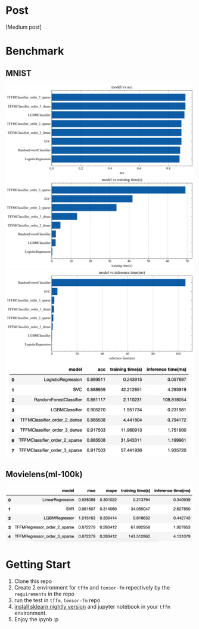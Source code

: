 # Post

[Medium post]

# Benchmark

## MNIST

<img src='./asserts/model vs acc.png'></img>
<img src='./asserts/model vs training time(s).png'></img>
<img src='./asserts/model vs inference time(ms).png'></img>
<img src='./asserts/mnist_summary.png'></img>

## Movielens(ml-100k)

<img src='./asserts/ml-100k_summary.png'></img>

# Getting Start

1. Clone this repo
2. Create 2 environment for `tffm` and `tensor-fm` repectively by the `requirements` in the repo
3. run the test in `tffm`,  `tensor-fm` repo
4. [install sklearn nightly version](https://scikit-learn.org/stable/developers/advanced_installation.html) and jupyter notebook in your `tffm` environment.
5. Enjoy the ipynb :p
